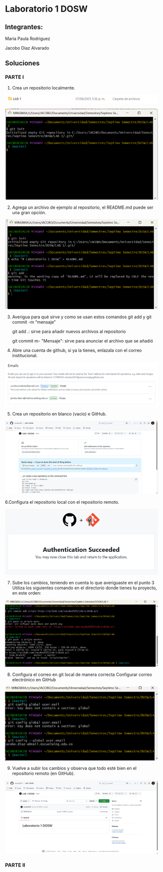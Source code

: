 # Laboratorio 1 DOSW
## Integrantes:
Maria Paula Rodriguez

Jacobo Diaz Alvarado

## Soluciones
### PARTE I
1. Crea un repositorio localmente.

![Pantalla principal](Capturas/1.png)

![Pantalla principal](Capturas/2.png)

2. Agrega un archivo de ejemplo al repositorio, el README.md puede ser una gran opción.

![Pantalla principal](Capturas/3.png)

3. Averigua para qué sirve y como se usan estos comandos git add y git commit -m “mensaje”
   
   git add .: sirve para añadir nuevos archivos al repositorio
   
   git commit m- "Mensaje": sirve para anunciar el archivo que se añadió


4. Abre una cuenta de github, si ya la tienes, enlazala con el correo institucional.

![Pantalla principal](Capturas/4.png)

5. Crea un repositorio en blanco (vacío) e GitHub.

![Pantalla principal](Capturas/5.png)

6.Configura el repositorio local con el repositorio remoto.

![Pantalla principal](Capturas/6.png)

7. Sube los cambios, teniendo en cuenta lo que averiguaste en el punto 3 Utiliza los siguientes comando en el directorio donde tienes tu proyecto, en este orden:

![Pantalla principal](Capturas/8.png)

8. Configura el correo en git local de manera correcta Configurar correo electrónico en GitHub

![Pantalla principal](Capturas/9.png)

9. Vuelve a subir los cambios y observa que todo esté bien en el repositorio remoto (en GitHub).

![Pantalla principal](Capturas/7.png)

### PARTE II
